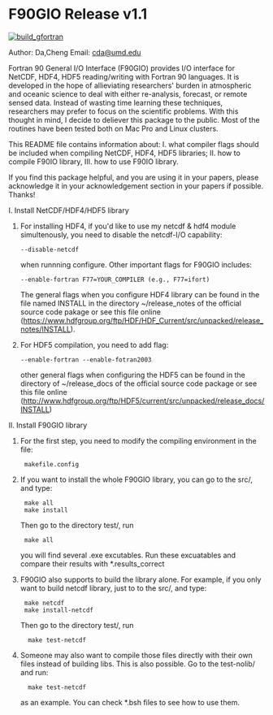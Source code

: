 #  F90GIO Release v1.1
[![build_gfortran](https://github.com/cd10kfsu/F90GIO/actions/workflows/build_gfortran.yml/badge.svg)](https://github.com/cd10kfsu/F90GIO/actions/workflows/build_gfortran.yml)

Author: Da,Cheng     Email: cda@umd.edu

Fortran 90 General I/O Interface (F90GIO) provides I/O interface for 
NetCDF, HDF4, HDF5 reading/writing with Fortran 90 languages. 
It is developed in the hope of allieviating researchers' burden in 
atmospheric and oceanic science to deal with either re-analysis, 
forecast, or remote sensed data. Instead of wasting time learning 
these techniques, researchers may prefer to focus on the scientific 
problems. With this thought in mind, I decide to deliever this package 
to the public. Most of the routines have been tested both on Mac Pro 
and Linux clusters.

This README file contains information about: I. what compiler flags 
should be included when compiling NetCDF, HDF4, HDF5 libraries; II. 
how to compile F90IO library, III. how to use F90IO library.

If you find this package helpful, and you are using it in your papers, 
please acknowledge it in your acknowledgement section in your papers if 
possible. Thanks!


I. Install NetCDF/HDF4/HDF5 library

1. For installing HDF4, if you'd like to use my netcdf & hdf4 module simultenously, you need
   to disable the netcdf-I/O capability:

       --disable-netcdf

   when runnning configure. Other important flags for F90GIO includes:
       
       --enable-fortran F77=YOUR_COMPILER (e.g., F77=ifort)
   
   The general flags when you configure HDF4 library can be found in the 
   file named INSTALL in the directory ~/release_notes of the official 
   source code pakage or see this file online
(https://www.hdfgroup.org/ftp/HDF/HDF_Current/src/unpacked/release_notes/INSTALL).

2. For HDF5 compilation, you need to add flag: 

       --enable-fortran --enable-fotran2003

   other general flags when configuring the HDF5 can be found in the directory of
   ~/release_docs of the official source code package or see this file online
   (http://www.hdfgroup.org/ftp/HDF5/current/src/unpacked/release_docs/INSTALL)

II. Install F90GIO library

1. For the first step, you need to modify the compiling environment in the file:

        makefile.config

2. If you want to install the whole F90GIO library, you can go to the src/, and
   type:

        make all
        make install

   Then go to the directory test/, run
     
        make all

   you will find several .exe excutables. Run these excuatables and compare their
   results with *.results_correct

3. F90GIO also supports to build the library alone. For example, if you only want
   to build netcdf library, just to to the src/, and type:
      
        make netcdf
        make install-netcdf

   Then go to the directory test/, run

         make test-netcdf

4. Someone may also want to compile those files directly with their own files 
   instead of building libs. This is also possible. Go to the test-nolib/ and
   run:

         make test-netcdf

   as an example. You can check *.bsh files to see how to use them.



